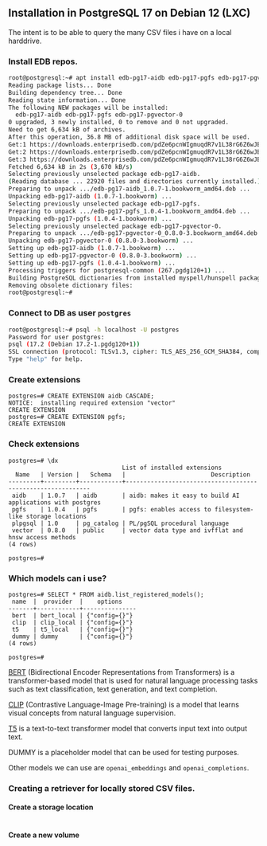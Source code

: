 ## Installation in PostgreSQL 17 on Debian 12 (LXC)

The intent is to be able to query the many CSV files i have on a local harddrive.

### Install EDB repos.
```bash
root@postgresql:~# apt install edb-pg17-aidb edb-pg17-pgfs edb-pg17-pgvector-0
Reading package lists... Done
Building dependency tree... Done
Reading state information... Done
The following NEW packages will be installed:
  edb-pg17-aidb edb-pg17-pgfs edb-pg17-pgvector-0
0 upgraded, 3 newly installed, 0 to remove and 0 not upgraded.
Need to get 6,634 kB of archives.
After this operation, 36.8 MB of additional disk space will be used.
Get:1 https://downloads.enterprisedb.com/pdZe6pcnWIgmuqdR7v1L38rG6Z6wJEsY/enterprise/deb/debian bookworm/main amd64 edb-pg17-aidb amd64 1.0.7-1.bookworm [6,179 kB]
Get:2 https://downloads.enterprisedb.com/pdZe6pcnWIgmuqdR7v1L38rG6Z6wJEsY/enterprise/deb/debian bookworm/main amd64 edb-pg17-pgfs amd64 1.0.4-1.bookworm [157 kB]
Get:3 https://downloads.enterprisedb.com/pdZe6pcnWIgmuqdR7v1L38rG6Z6wJEsY/enterprise/deb/debian bookworm/main amd64 edb-pg17-pgvector-0 amd64 0.8.0-3.bookworm [299 kB]
Fetched 6,634 kB in 2s (3,670 kB/s)      
Selecting previously unselected package edb-pg17-aidb.
(Reading database ... 22920 files and directories currently installed.)
Preparing to unpack .../edb-pg17-aidb_1.0.7-1.bookworm_amd64.deb ...
Unpacking edb-pg17-aidb (1.0.7-1.bookworm) ...
Selecting previously unselected package edb-pg17-pgfs.
Preparing to unpack .../edb-pg17-pgfs_1.0.4-1.bookworm_amd64.deb ...
Unpacking edb-pg17-pgfs (1.0.4-1.bookworm) ...
Selecting previously unselected package edb-pg17-pgvector-0.
Preparing to unpack .../edb-pg17-pgvector-0_0.8.0-3.bookworm_amd64.deb ...
Unpacking edb-pg17-pgvector-0 (0.8.0-3.bookworm) ...
Setting up edb-pg17-aidb (1.0.7-1.bookworm) ...
Setting up edb-pg17-pgvector-0 (0.8.0-3.bookworm) ...
Setting up edb-pg17-pgfs (1.0.4-1.bookworm) ...
Processing triggers for postgresql-common (267.pgdg120+1) ...
Building PostgreSQL dictionaries from installed myspell/hunspell packages...
Removing obsolete dictionary files:
root@postgresql:~#
```
### Connect to DB as user `postgres`
```bash
root@postgresql:~# psql -h localhost -U postgres
Password for user postgres: 
psql (17.2 (Debian 17.2-1.pgdg120+1))
SSL connection (protocol: TLSv1.3, cipher: TLS_AES_256_GCM_SHA384, compression: off, ALPN: postgresql)
Type "help" for help.
```
### Create extensions
```postgresql
postgres=# CREATE EXTENSION aidb CASCADE;
NOTICE:  installing required extension "vector"
CREATE EXTENSION
postgres=# CREATE EXTENSION pgfs;
CREATE EXTENSION
```
### Check extensions
```postgresql
postgres=# \dx
                                List of installed extensions
  Name   | Version |   Schema   |                        Description                         
---------+---------+------------+------------------------------------------------------------
 aidb    | 1.0.7   | aidb       | aidb: makes it easy to build AI applications with postgres
 pgfs    | 1.0.4   | pgfs       | pgfs: enables access to filesystem-like storage locations
 plpgsql | 1.0     | pg_catalog | PL/pgSQL procedural language
 vector  | 0.8.0   | public     | vector data type and ivfflat and hnsw access methods
(4 rows)

postgres=# 
```
### Which models can i use?
```postgresql
postgres=# SELECT * FROM aidb.list_registered_models();
 name  |  provider  |    options    
-------+------------+---------------
 bert  | bert_local | {"config={}"}
 clip  | clip_local | {"config={}"}
 t5    | t5_local   | {"config={}"}
 dummy | dummy      | {"config={}"}
(4 rows)

postgres=#
```

[BERT](https://en.wikipedia.org/wiki/BERT_(language_model)) (Bidirectional Encoder Representations from Transformers) is a transformer-based model that is used for natural language processing tasks such as text classification, text generation, and text completion.

[CLIP](https://openai.com/index/clip/) (Contrastive Language-Image Pre-training) is a model that learns visual concepts from natural language supervision.

[T5](https://en.wikipedia.org/wiki/T5_(language_model)) is a text-to-text transformer model that converts input text into output text.

DUMMY is a placeholder model that can be used for testing purposes.

Other models we can use are `openai_embeddings` and `openai_completions`.

### Creating a retriever for locally stored CSV files.
#### Create a storage location
```postgresql

```
#### 
#### Create a new volume
```postgresql

```
